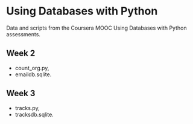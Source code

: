 # Using Databases with Python

Data and scripts from the Coursera MOOC Using Databases with Python assessments.

## Week 2

- count_org.py,
- emaildb.sqlite.

## Week 3

- tracks.py,
- tracksdb.sqlite.



